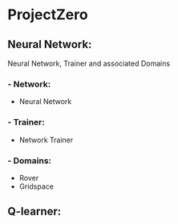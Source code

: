 
# ProjectZero

## Neural Network:
Neural Network, Trainer and associated Domains

### - Network:
* Neural Network

### - Trainer:
* Network Trainer

### - Domains:
* Rover
* Gridspace

## Q-learner:
